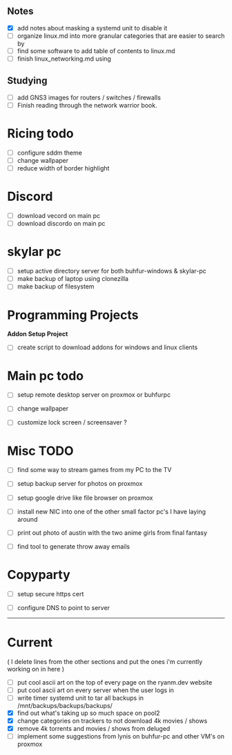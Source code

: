 
## Notes 

- [x] add notes about masking a systemd unit to disable it 
- [ ] organize linux.md into more granular categories that are easier to search by 
- [ ] find some software to add table of contents to linux.md 
- [ ] finish linux\_networking.md using 

## Studying 

- [ ] add GNS3 images for routers / switches / firewalls 
- [ ] Finish reading through the network warrior book.

# Ricing todo 

- [ ] configure sddm theme 
- [ ] change wallpaper 
- [ ] reduce width of border highlight 

# Discord 

- [ ] download vecord on main pc 
- [ ] download discordo on main pc 

# skylar pc 

- [ ] setup active directory server for both buhfur-windows & skylar-pc 
- [ ] make backup of laptop using clonezilla 
- [ ] make backup of filesystem 

# Programming Projects 

**Addon Setup Project**

- [ ] create script to download addons for windows and linux clients 

# Main pc todo 

- [ ] setup remote desktop server on proxmox or buhfurpc 
- [ ] change wallpaper 
- [ ] customize lock screen / screensaver ? 


# Misc TODO 

- [ ] find some way to stream games from my PC to the TV 
- [ ] setup backup server for photos on proxmox 
- [ ] setup google drive like file browser on proxmox 
- [ ] install new NIC into one of the other small factor pc's I have laying around 
- [ ] print out photo of austin with the two anime girls from final fantasy 
- [ ] find tool to generate throw away emails 


# Copyparty 

- [ ] setup secure https cert 
- [ ] configure DNS to point to server 


---

# Current 

( I delete lines from the other sections and put the ones i'm currently working on in here )

- [ ] put cool ascii art on the top of every page on the ryanm.dev website 
- [ ] put cool ascii art on every server when the user logs in 
- [ ] write timer systemd unit to tar all backups in /mnt/backups/backups/backups/
- [x] find out what's taking up so much space on pool2 
- [x] change categories on trackers to not download 4k movies / shows  
- [x] remove 4k torrents and movies / shows from deluged 
- [ ] implement some suggestions from lynis on buhfur-pc and other VM's on proxmox
